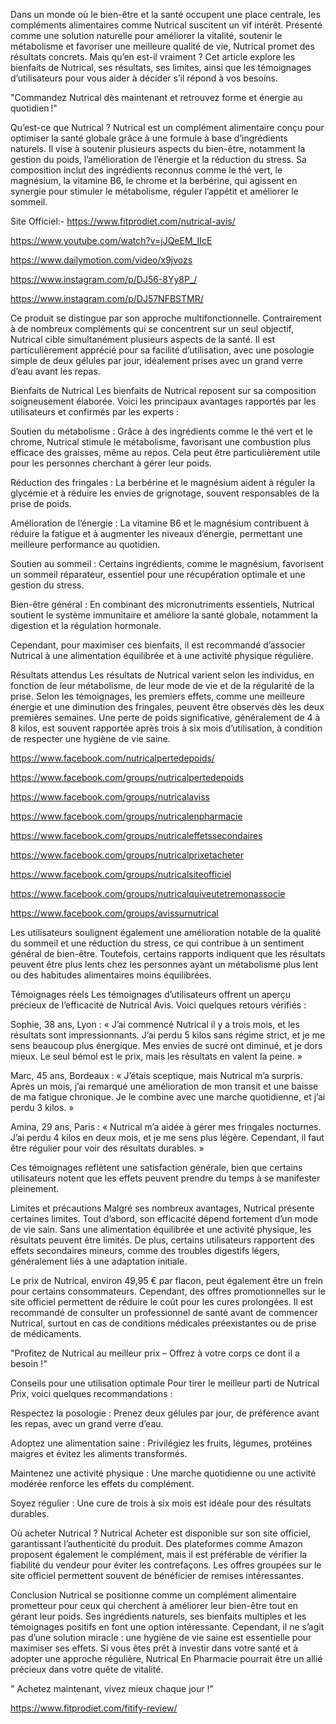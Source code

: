 Dans un monde où le bien-être et la santé occupent une place centrale, les compléments alimentaires comme Nutrical suscitent un vif intérêt. Présenté comme une solution naturelle pour améliorer la vitalité, soutenir le métabolisme et favoriser une meilleure qualité de vie, Nutrical promet des résultats concrets. Mais qu’en est-il vraiment ? Cet article explore les bienfaits de Nutrical, ses résultats, ses limites, ainsi que les témoignages d’utilisateurs pour vous aider à décider s’il répond à vos besoins.

"Commandez Nutrical dès maintenant et retrouvez forme et énergie au quotidien !"

Qu’est-ce que Nutrical ?
Nutrical est un complément alimentaire conçu pour optimiser la santé globale grâce à une formule à base d’ingrédients naturels. Il vise à soutenir plusieurs aspects du bien-être, notamment la gestion du poids, l’amélioration de l’énergie et la réduction du stress. Sa composition inclut des ingrédients reconnus comme le thé vert, le magnésium, la vitamine B6, le chrome et la berbérine, qui agissent en synergie pour stimuler le métabolisme, réguler l’appétit et améliorer le sommeil.

Site Officiel:- https://www.fitprodiet.com/nutrical-avis/

https://www.youtube.com/watch?v=jJQeEM_IIcE

https://www.dailymotion.com/video/x9jvozs

https://www.instagram.com/p/DJ56-8Yy8P_/

https://www.instagram.com/p/DJ57NFBSTMR/

Ce produit se distingue par son approche multifonctionnelle. Contrairement à de nombreux compléments qui se concentrent sur un seul objectif, Nutrical cible simultanément plusieurs aspects de la santé. Il est particulièrement apprécié pour sa facilité d’utilisation, avec une posologie simple de deux gélules par jour, idéalement prises avec un grand verre d’eau avant les repas.

Bienfaits de Nutrical
Les bienfaits de Nutrical reposent sur sa composition soigneusement élaborée. Voici les principaux avantages rapportés par les utilisateurs et confirmés par les experts :

Soutien du métabolisme : Grâce à des ingrédients comme le thé vert et le chrome, Nutrical stimule le métabolisme, favorisant une combustion plus efficace des graisses, même au repos. Cela peut être particulièrement utile pour les personnes cherchant à gérer leur poids.

Réduction des fringales : La berbérine et le magnésium aident à réguler la glycémie et à réduire les envies de grignotage, souvent responsables de la prise de poids.

Amélioration de l’énergie : La vitamine B6 et le magnésium contribuent à réduire la fatigue et à augmenter les niveaux d’énergie, permettant une meilleure performance au quotidien.

Soutien au sommeil : Certains ingrédients, comme le magnésium, favorisent un sommeil réparateur, essentiel pour une récupération optimale et une gestion du stress.

Bien-être général : En combinant des micronutriments essentiels, Nutrical soutient le système immunitaire et améliore la santé globale, notamment la digestion et la régulation hormonale.

Cependant, pour maximiser ces bienfaits, il est recommandé d’associer Nutrical à une alimentation équilibrée et à une activité physique régulière.

Résultats attendus
Les résultats de Nutrical varient selon les individus, en fonction de leur métabolisme, de leur mode de vie et de la régularité de la prise. Selon les témoignages, les premiers effets, comme une meilleure énergie et une diminution des fringales, peuvent être observés dès les deux premières semaines. Une perte de poids significative, généralement de 4 à 8 kilos, est souvent rapportée après trois à six mois d’utilisation, à condition de respecter une hygiène de vie saine.

https://www.facebook.com/nutricalpertedepoids/

https://www.facebook.com/groups/nutricalpertedepoids

https://www.facebook.com/groups/nutricalaviss

https://www.facebook.com/groups/nutricalenpharmacie

https://www.facebook.com/groups/nutricaleffetssecondaires

https://www.facebook.com/groups/nutricalprixetacheter

https://www.facebook.com/groups/nutricalsiteofficiel

https://www.facebook.com/groups/nutricalquiveutetremonassocie

https://www.facebook.com/groups/avissurnutrical

Les utilisateurs soulignent également une amélioration notable de la qualité du sommeil et une réduction du stress, ce qui contribue à un sentiment général de bien-être. Toutefois, certains rapports indiquent que les résultats peuvent être plus lents chez les personnes ayant un métabolisme plus lent ou des habitudes alimentaires moins équilibrées.

Témoignages réels
Les témoignages d’utilisateurs offrent un aperçu précieux de l’efficacité de Nutrical Avis. Voici quelques retours vérifiés :

Sophie, 38 ans, Lyon : « J’ai commencé Nutrical il y a trois mois, et les résultats sont impressionnants. J’ai perdu 5 kilos sans régime strict, et je me sens beaucoup plus énergique. Mes envies de sucré ont diminué, et je dors mieux. Le seul bémol est le prix, mais les résultats en valent la peine. »

Marc, 45 ans, Bordeaux : « J’étais sceptique, mais Nutrical m’a surpris. Après un mois, j’ai remarqué une amélioration de mon transit et une baisse de ma fatigue chronique. Je le combine avec une marche quotidienne, et j’ai perdu 3 kilos. »

Amina, 29 ans, Paris : « Nutrical m’a aidée à gérer mes fringales nocturnes. J’ai perdu 4 kilos en deux mois, et je me sens plus légère. Cependant, il faut être régulier pour voir des résultats durables. »

Ces témoignages reflètent une satisfaction générale, bien que certains utilisateurs notent que les effets peuvent prendre du temps à se manifester pleinement.

Limites et précautions
Malgré ses nombreux avantages, Nutrical présente certaines limites. Tout d’abord, son efficacité dépend fortement d’un mode de vie sain. Sans une alimentation équilibrée et une activité physique, les résultats peuvent être limités. De plus, certains utilisateurs rapportent des effets secondaires mineurs, comme des troubles digestifs légers, généralement liés à une adaptation initiale.

Le prix de Nutrical, environ 49,95 € par flacon, peut également être un frein pour certains consommateurs. Cependant, des offres promotionnelles sur le site officiel permettent de réduire le coût pour les cures prolongées. Il est recommandé de consulter un professionnel de santé avant de commencer Nutrical, surtout en cas de conditions médicales préexistantes ou de prise de médicaments.


"Profitez de Nutrical au meilleur prix – Offrez à votre corps ce dont il a besoin !"






Conseils pour une utilisation optimale
Pour tirer le meilleur parti de Nutrical Prix, voici quelques recommandations :



Respectez la posologie : Prenez deux gélules par jour, de préférence avant les repas, avec un grand verre d’eau.

Adoptez une alimentation saine : Privilégiez les fruits, légumes, protéines maigres et évitez les aliments transformés.

Maintenez une activité physique : Une marche quotidienne ou une activité modérée renforce les effets du complément.

Soyez régulier : Une cure de trois à six mois est idéale pour des résultats durables.

Où acheter Nutrical ?
Nutrical Acheter est disponible sur son site officiel, garantissant l’authenticité du produit. Des plateformes comme Amazon proposent également le complément, mais il est préférable de vérifier la fiabilité du vendeur pour éviter les contrefaçons. Les offres groupées sur le site officiel permettent souvent de bénéficier de remises intéressantes.

Conclusion
Nutrical se positionne comme un complément alimentaire prometteur pour ceux qui cherchent à améliorer leur bien-être tout en gérant leur poids. Ses ingrédients naturels, ses bienfaits multiples et les témoignages positifs en font une option intéressante. Cependant, il ne s’agit pas d’une solution miracle : une hygiène de vie saine est essentielle pour maximiser ses effets. Si vous êtes prêt à investir dans votre santé et à adopter une approche régulière, Nutrical En Pharmacie pourrait être un allié précieux dans votre quête de vitalité.



" Achetez maintenant, vivez mieux chaque jour !"


https://www.fitprodiet.com/fitify-review/
